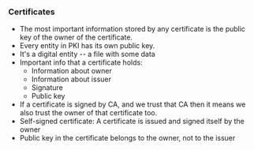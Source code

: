 ### Certificates
- The most important information stored by any certificate is the public key of the owner of the certificate.
- Every entity in PKI has its own public key.
- It's a digital entity -- a file with some data
- Important info that a certificate holds:
    - Information about owner
    - Information about issuer
    - Signature
    - Public key
- If a certificate is signed by CA, and we trust that CA then it means we also trust the owner of that certificate too.
- Self-signed certificate: A certificate is issued and signed itself by the owner
- Public key in the certificate belongs to the owner, not to the issuer